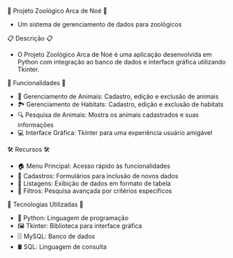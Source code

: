 🦓 Projeto Zoológico Arca de Noé 🦓
- Um sistema de gerenciamento de dados para zoológicos

📋 Descrição 📋
- O Projeto Zoológico Arca de Noé é uma aplicação desenvolvida em Python com integração ao banco de dados e interface gráfica utilizando Tkinter.

🌟 Funcionalidades 🌟
- 🦁 Gerenciamento de Animais: Cadastro, edição e exclusão de animais
- 🏞️ Gerenciamento de Habitats: Cadastro, edição e exclusão de habitats
- 🔍 Pesquisa de Animais: Mostra os animais cadastrados e suas informações
- 💻 Interface Gráfica: Tkinter para uma experiência usuário amigável

🛠️ Recursos 🛠️
- 🏠 Menu Principal: Acesso rápido às funcionalidades
- 📝 Cadastros: Formulários para inclusão de novos dados
- 📑 Listagens: Exibição de dados em formato de tabela
- 🔎 Filtros: Pesquisa avançada por critérios específicos

💾 Tecnologias Utilizadas 💾
- 🐍 Python: Linguagem de programação
- 🖼️ Tkinter: Biblioteca para interface gráfica
- 🗄️ MySQL: Banco de dados
- 🛢️ SQL: Linguagem de consulta
